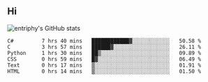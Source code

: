 ## Hi
![entriphy's GitHub stats](https://github-readme-stats.vercel.app/api?username=entriphy&show_icons=true&title_color=2196F3&bg_color=212121&text_color=FAFAFA&hide_border=true)
<!--START_SECTION:waka-->

```text
C#         7 hrs 40 mins   ████████████▓░░░░░░░░░░░░   50.58 %
C          3 hrs 57 mins   ██████▓░░░░░░░░░░░░░░░░░░   26.11 %
Python     1 hrs 30 mins   ██▒░░░░░░░░░░░░░░░░░░░░░░   09.89 %
CSS        0 hrs 59 mins   █▓░░░░░░░░░░░░░░░░░░░░░░░   06.49 %
Text       0 hrs 17 mins   ▒░░░░░░░░░░░░░░░░░░░░░░░░   01.91 %
HTML       0 hrs 14 mins   ▒░░░░░░░░░░░░░░░░░░░░░░░░   01.50 %
```

<!--END_SECTION:waka-->
